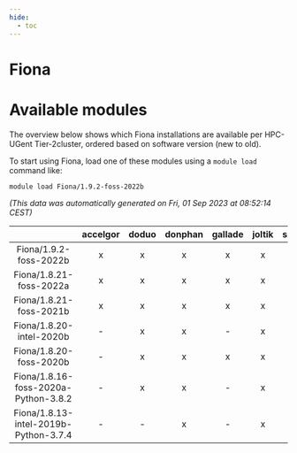 ```yaml
---
hide:
  - toc
---
```


Fiona
=====

# Available modules


The overview below shows which Fiona installations are available per HPC-UGent Tier-2cluster, ordered based on software version (new to old).

To start using Fiona, load one of these modules using a `module load` command like:

```shell
module load Fiona/1.9.2-foss-2022b
```

*(This data was automatically generated on Fri, 01 Sep 2023 at 08:52:14 CEST)*  

| |accelgor|doduo|donphan|gallade|joltik|skitty|swalot|victini|
| :---: | :---: | :---: | :---: | :---: | :---: | :---: | :---: | :---: |
|Fiona/1.9.2-foss-2022b|x|x|x|x|x|x|x|x|
|Fiona/1.8.21-foss-2022a|x|x|x|x|x|x|x|x|
|Fiona/1.8.21-foss-2021b|x|x|x|x|x|x|x|x|
|Fiona/1.8.20-intel-2020b|-|x|x|-|x|x|x|x|
|Fiona/1.8.20-foss-2020b|-|x|x|x|x|x|x|x|
|Fiona/1.8.16-foss-2020a-Python-3.8.2|-|x|x|-|x|x|x|x|
|Fiona/1.8.13-intel-2019b-Python-3.7.4|-|-|x|-|x|x|-|x|
